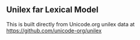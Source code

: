 Unilex far Lexical Model
----------------------

This is built directly from Unicode.org unilex data at
https://github.com/unicode-org/unilex
